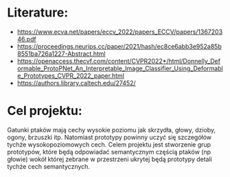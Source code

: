 # Literature: 
* https://www.ecva.net/papers/eccv_2022/papers_ECCV/papers/136720346.pdf  
* https://proceedings.neurips.cc/paper/2021/hash/ec8ce6abb3e952a85b8551ba726a1227-Abstract.html 
* https://openaccess.thecvf.com/content/CVPR2022*/html/Donnelly_Deformable_ProtoPNet_An_Interpretable_Image_Classifier_Using_Deformable_Prototypes_CVPR_2022_paper.html 
* https://authors.library.caltech.edu/27452/ 

# Cel projektu:
Gatunki ptaków mają cechy wysokie poziomu jak skrzydła, głowy, dzioby, ogony, brzuszki itp. Natomiast prototypy powinny uczyć się szczegółów tychże wysokopoziomowych cech. Celem projektu jest stworzenie grup prototypów, które będą odpowiadać semantycznym częścią ptaków (np głowie) wokół której zebrane w przestrzeni ukrytej będą prototypy detali tychże cech semantycznych.

